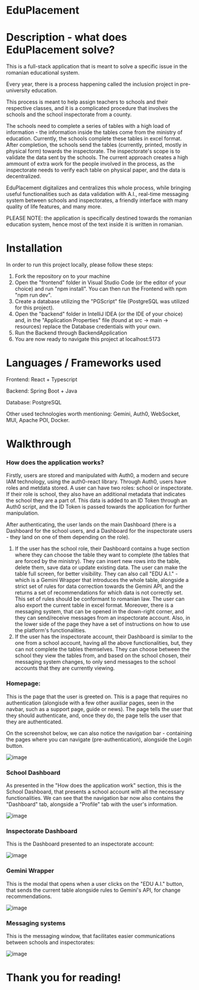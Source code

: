 # EduPlacement

# Description - what does EduPlacement solve?

This is a full-stack application that is meant to solve a specific issue in the romanian educational system.

Every year, there is a process happening called the inclusion project in pre-university education. 

This process is meant to help assign teachers to schools and their respective classes, and it is a complicated procedure that involves the schools and the school inspectorate from a county.

The schools need to complete a series of tables with a high load of information - the information inside the tables come from the ministry of education. Currently, the schools complete these tables in excel format.
After completion, the schools send the tables (currently, printed, mostly in physical form) towards the inspectorate. The inspectorate's scope is to validate the data sent by the schools.
The current approach creates a high ammount of extra work for the people involved in the process, as the inspectorate needs to verify each table on physical paper, and the data is decentralized.

EduPlacement digitalizes and centralizes this whole process, while bringing useful functionalities such as data validation with A.I., real-time messaging system between schools and inspectorates, a friendly interface with many quality of life features, and many more.

PLEASE NOTE: the application is specifically destined towards the romanian education system, hence most of the text inside it is written in romanian.


# Installation

In order to run this project locally, please follow these steps:

  1. Fork the repository on to your machine
  2. Open the "frontend" folder in Visual Studio Code (or the editor of your choice) and run "npm install". You can then run the Frontend with npm "npm run dev".
  3. Create a database utilizing the "PGScript" file (PostgreSQL was utilized for this project).
  4. Open the "backend" folder in IntelliJ IDEA (or the IDE of your choice) and, in the "Application Properties" file (found at src -> main -> resources) replace the Database credentials with your own.
  5. Run the Backend through BackendApplication 
  6. You are now ready to navigate this project at localhost:5173


# Languages / Frameworks used

Frontend: React + Typescript

Backend: Spring Boot + Java

Database: PostgreSQL

Other used technologies worth mentioning: Gemini, Auth0, WebSocket, MUI, Apache POI, Docker.


# Walkthrough

### How does the application works? 
Firstly, users are stored and manipulated with Auth0, a modern and secure IAM technology, using the auth0-react library.
Through Auth0, users have roles and metdata stored. A user can have two roles: school or inspectorate. If their role is school, they also have an additional metadata that indicates the school they are a part of.
This data is added to an ID Token through an Auth0 script, and the ID Token is passed towards the application for further manipulation.

After authenticating, the user lands on the main Dashboard (there is a Dashboard for the school users, and a Dashboard for the inspectorate users - they land on one of them depending on the role).

  1. If the user has the school role, their Dashboard contains a huge section where they can choose the table they want to complete (the tables that are forced by the ministry). They can insert new rows into the table, delete them, save data or update existing data.
The user can make the table full screen, for better visibility. They can also call "EDU A.I." - which is a Gemini Wrapper that introduces the whole table, alongside a strict set of rules for data correction towards the Gemini API, and the returns a set of recommendations for which data is not correctly set.
This set of rules should be conformant to romanian law. The user can also export the current table in excel format. Moreover, there is a messaging system, that can be opened in the down-right corner, and they can send/receive messages from an inspectorate account. 
Also, in the lower side of the page they have a set of instructions on how to use the platform's functionalities.
  2. If the user has the inspectorate account, their Dashboard is similar to the one from a school account, having all the above functionalities, but, they can not complete the tables themselves. 
They can choose between the school they view the tables from, and based on the school chosen, their messaging system changes, to only send messages to the school accounts that they are currently viewing.

### Homepage:

This is the page that the user is greeted on. This is a page that requires no authentication (alongisde with a few other auxiliar pages, seen in the navbar, such as a support page, guide or news).
The page tells the user that they should authenticate, and, once they do, the page tells the user that they are authenticated.

On the screenshot below, we can also notice the navigation bar - containing the pages where you can navigate (pre-authentication), alongside the Login button.

![image](https://github.com/user-attachments/assets/fdebab06-fbe5-4b78-a959-24e3b4235c17)


### School Dashboard

As presented in the "How does the application work" section, this is the School Dashboard, that presents a school account with all the necessary functionalities.
We can see that the navigation bar now also contains the "Dashboard" tab, alongside a "Profile" tab with the user's information.

![image](https://github.com/user-attachments/assets/326e7964-835a-48ff-8293-27fa4d5c3890)


### Inspectorate Dashboard

This is the Dashboard presented to an inspectorate account:

![image](https://github.com/user-attachments/assets/7acfa7e3-802c-4304-ad11-fc27c071ce99)


### Gemini Wrapper

This is the modal that opens when a user clicks on the "EDU A.I." button, that sends the current table alongside rules to Gemini's API, for change recommendations.

![image](https://github.com/user-attachments/assets/1d6ae275-2fe4-4e63-a937-1a67c0e304f8)


### Messaging systems

This is the messaging window, that facilitates easier communications between schools and inspectorates:

![image](https://github.com/user-attachments/assets/e03e29dd-0d1e-40d4-ad77-c656d385e75b)


# Thank you for reading!


